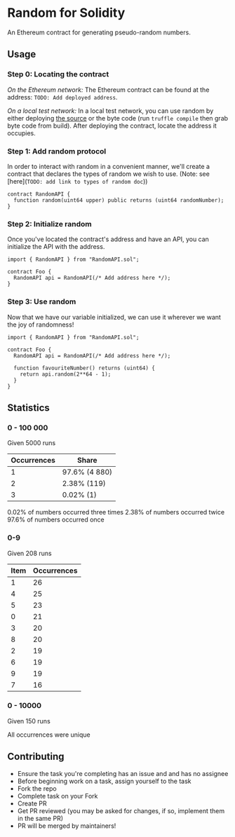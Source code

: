 # Random for Solidity
An Ethereum contract for generating pseudo-random numbers.


## Usage

### Step 0: Locating the contract

*On the Ethereum network:*
The Ethereum contract can be found at the address: `TODO: Add deployed address`.

*On a local test network:*
In a local test network, you can use random by either deploying [the source](./contracts/Random.sol) or the byte code (run `truffle compile` then grab byte code from build). After deploying the contract, locate the address it occupies.

### Step 1: Add random protocol

In order to interact with random in a convenient manner, we'll create a contract that declares the types of random we wish to use. (Note: see [here](`TODO: add link to types of random doc`))



``` Solidity
contract RandomAPI {
  function random(uint64 upper) public returns (uint64 randomNumber);
}
```

### Step 2: Initialize random

Once you've located the contract's address and have an API, you can initialize the API with the address.

``` Solidity
import { RandomAPI } from "RandomAPI.sol";

contract Foo {
  RandomAPI api = RandomAPI(/* Add address here */);
}
```

### Step 3: Use random

Now that we have our variable initialized, we can use it wherever we want the joy of randomness!

``` Solidity
import { RandomAPI } from "RandomAPI.sol";

contract Foo {
  RandomAPI api = RandomAPI(/* Add address here */);

  function favouriteNumber() returns (uint64) {
    return api.random(2**64 - 1);
  }
}
```

## Statistics

### 0 - 100 000

Given 5000 runs

| Occurrences | Share |
|-------------|-------|
| 1 | 97.6% (4 880) |
| 2 | 2.38% (119) |
| 3 | 0.02% (1) |

0.02% of numbers occurred three times
2.38% of numbers occurred twice
97.6% of numbers occurred once

### 0-9

Given 208 runs

|      Item      | Occurrences  |
|----------|-------------|
| 1 |      26 |
| 4 |      25 |
| 5 |      23 |
| 0 |      21 |
| 3 |      20 |
| 8 |      20 |
| 2 |      19 |
| 6 |      19 |
| 9 |      19 |
| 7 |      16 |


### 0 - 10000

Given 150 runs

All occurrences were unique

## Contributing

- Ensure the task you're completing has an issue and and has no assignee
- Before beginning work on a task, assign yourself to the task
- Fork the repo
- Complete task on your Fork
- Create PR
- Get PR reviewed (you may be asked for changes, if so, implement them in the same PR)
- PR will be merged by maintainers!
